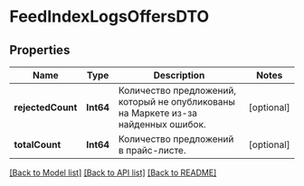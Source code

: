 # FeedIndexLogsOffersDTO

## Properties
Name | Type | Description | Notes
------------ | ------------- | ------------- | -------------
**rejectedCount** | **Int64** | Количество предложений, который не опубликованы на Маркете из-за найденных ошибок. | [optional] 
**totalCount** | **Int64** | Количество предложений в прайс-листе. | [optional] 

[[Back to Model list]](../README.md#documentation-for-models) [[Back to API list]](../README.md#documentation-for-api-endpoints) [[Back to README]](../README.md)


